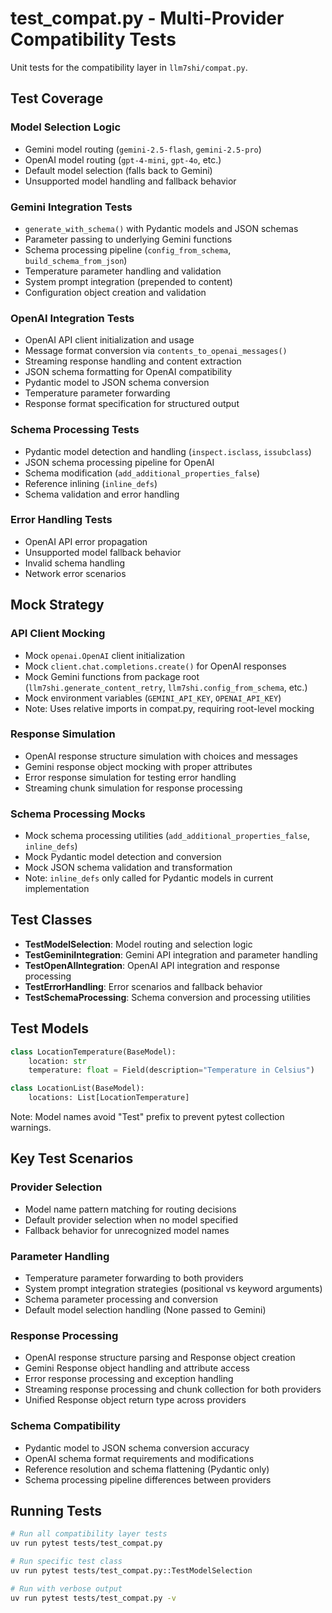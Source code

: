 # test_compat.py - Multi-Provider Compatibility Tests

Unit tests for the compatibility layer in `llm7shi/compat.py`.

## Test Coverage

### Model Selection Logic
- Gemini model routing (`gemini-2.5-flash`, `gemini-2.5-pro`)
- OpenAI model routing (`gpt-4-mini`, `gpt-4o`, etc.)
- Default model selection (falls back to Gemini)
- Unsupported model handling and fallback behavior

### Gemini Integration Tests
- `generate_with_schema()` with Pydantic models and JSON schemas
- Parameter passing to underlying Gemini functions
- Schema processing pipeline (`config_from_schema`, `build_schema_from_json`)
- Temperature parameter handling and validation
- System prompt integration (prepended to content)
- Configuration object creation and validation

### OpenAI Integration Tests
- OpenAI API client initialization and usage
- Message format conversion via `contents_to_openai_messages()`
- Streaming response handling and content extraction
- JSON schema formatting for OpenAI compatibility
- Pydantic model to JSON schema conversion
- Temperature parameter forwarding
- Response format specification for structured output

### Schema Processing Tests
- Pydantic model detection and handling (`inspect.isclass`, `issubclass`)
- JSON schema processing pipeline for OpenAI
- Schema modification (`add_additional_properties_false`)
- Reference inlining (`inline_defs`)
- Schema validation and error handling

### Error Handling Tests
- OpenAI API error propagation
- Unsupported model fallback behavior
- Invalid schema handling
- Network error scenarios

## Mock Strategy

### API Client Mocking
- Mock `openai.OpenAI` client initialization
- Mock `client.chat.completions.create()` for OpenAI responses
- Mock Gemini functions from package root (`llm7shi.generate_content_retry`, `llm7shi.config_from_schema`, etc.)
- Mock environment variables (`GEMINI_API_KEY`, `OPENAI_API_KEY`)
- Note: Uses relative imports in compat.py, requiring root-level mocking

### Response Simulation
- OpenAI response structure simulation with choices and messages
- Gemini response object mocking with proper attributes
- Error response simulation for testing error handling
- Streaming chunk simulation for response processing

### Schema Processing Mocks
- Mock schema processing utilities (`add_additional_properties_false`, `inline_defs`)
- Mock Pydantic model detection and conversion
- Mock JSON schema validation and transformation
- Note: `inline_defs` only called for Pydantic models in current implementation

## Test Classes

- **TestModelSelection**: Model routing and selection logic
- **TestGeminiIntegration**: Gemini API integration and parameter handling
- **TestOpenAIIntegration**: OpenAI API integration and response processing
- **TestErrorHandling**: Error scenarios and fallback behavior
- **TestSchemaProcessing**: Schema conversion and processing utilities

## Test Models

```python
class LocationTemperature(BaseModel):
    location: str
    temperature: float = Field(description="Temperature in Celsius")

class LocationList(BaseModel):
    locations: List[LocationTemperature]
```

Note: Model names avoid "Test" prefix to prevent pytest collection warnings.

## Key Test Scenarios

### Provider Selection
- Model name pattern matching for routing decisions
- Default provider selection when no model specified
- Fallback behavior for unrecognized model names

### Parameter Handling
- Temperature parameter forwarding to both providers
- System prompt integration strategies (positional vs keyword arguments)
- Schema parameter processing and conversion
- Default model selection handling (None passed to Gemini)

### Response Processing
- OpenAI response structure parsing and Response object creation
- Gemini Response object handling and attribute access
- Error response processing and exception handling
- Streaming response processing and chunk collection for both providers
- Unified Response object return type across providers

### Schema Compatibility
- Pydantic model to JSON schema conversion accuracy
- OpenAI schema format requirements and modifications
- Reference resolution and schema flattening (Pydantic only)
- Schema processing pipeline differences between providers

## Running Tests

```bash
# Run all compatibility layer tests
uv run pytest tests/test_compat.py

# Run specific test class
uv run pytest tests/test_compat.py::TestModelSelection

# Run with verbose output
uv run pytest tests/test_compat.py -v
```